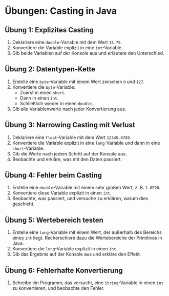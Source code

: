# Übungen: Casting in Java

## Übung 1: Explizites Casting
1. Deklariere eine `double`-Variable mit dem Wert `15.75`.
2. Konvertiere die Variable explizit in eine `int`-Variable.
3. Gib beide Variablen auf der Konsole aus und erläutere den Unterschied.

## Übung 2: Datentypen-Kette
1. Erstelle eine `byte`-Variable mit einem Wert zwischen `0` und `127`.
2. Konvertiere die `byte`-Variable:
   - Zuerst in einen `short`.
   - Dann in einen `int`.
   - Schließlich wieder in einen `double`.
3. Gib alle Variablenwerte nach jeder Konvertierung aus.

## Übung 3: Narrowing Casting mit Verlust
1. Deklariere eine `float`-Variable mit dem Wert `12345.6789`.
2. Konvertiere die Variable explizit in eine `long`-Variable und dann in eine `short`-Variable.
3. Gib die Werte nach jedem Schritt auf der Konsole aus. 
4. Beobachte und erkläre, was mit den Daten passiert.

## Übung 4: Fehler beim Casting
1. Erstelle eine `double`-Variable mit einem sehr großen Wert, z. B. `1.0E20`.
2. Konvertiere diese Variable explizit in einen `int`.
3. Beobachte, was passiert, und versuche zu erklären, warum dies geschieht.

## Übung 5: Wertebereich testen
1. Erstelle eine `long`-Variable mit einem Wert, der außerhalb des Bereichs eines `int` liegt. Recherschiere dazu die Wertebereiche der Primitives in Java.
2. Konvertiere die `long`-Variable explizit in einen `int`.
3. Gib das Ergebnis auf der Konsole aus und erkläre den Effekt.

## Übung 6: Fehlerhafte Konvertierung
1. Schreibe ein Programm, das versucht, eine `String`-Variable in einen `int` zu konvertieren, und beobachte den Fehler.


